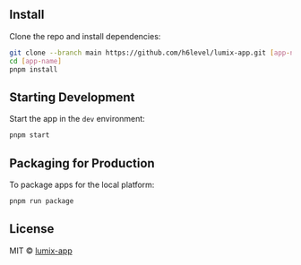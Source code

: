 ## Install

Clone the repo and install dependencies:

```bash
git clone --branch main https://github.com/h6level/lumix-app.git [app-name]
cd [app-name]
pnpm install
```

## Starting Development

Start the app in the `dev` environment:

```bash
pnpm start
```

## Packaging for Production

To package apps for the local platform:

```bash
pnpm run package
```

## License

MIT © [lumix-app](https://github.com/h6level/lumix-app)
